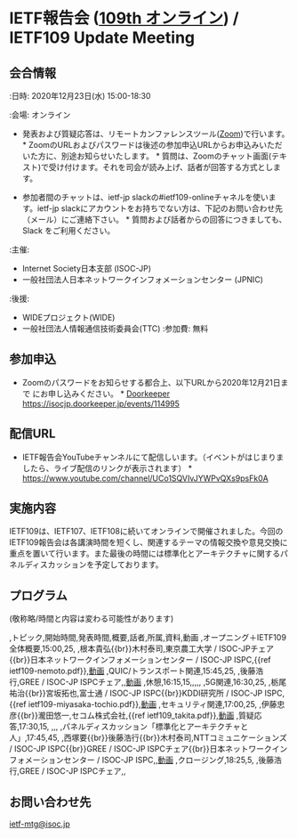 # IETF報告会 ([109th オンライン](https://www.ietf.org/how/meetings/109/)) / IETF109 Update Meeting

## 会合情報
:日時: 2020年12月23日(水) 15:00-18:30


:会場: オンライン
*  発表および質疑応答は、リモートカンファレンスツール([Zoom](https://zoom.us))で行います。
       *  ZoomのURLおよびパスワードは後述の参加申込URLからお申込みいただいた方に、別途お知らせいたします。
       *  質問は、Zoomのチャット画面(テキスト)で受け付けます。それを司会が読み上げ、話者が回答する方式とします。

*  参加者間のチャットは、ietf-jp slackの#ietf109-onlineチャネルを使います。ietf-jp slackにアカウントをお持ちでない方は、下記のお問い合わせ先（メール）にご連絡下さい。
       *  質問および話者からの回答につきましても、Slack をご利用ください。


:主催:
*  Internet Society日本支部 (ISOC-JP)
*  一般社団法人日本ネットワークインフォメーションセンター (JPNIC) 

:後援:
*  WIDEプロジェクト(WIDE)
*  一般社団法人情報通信技術委員会(TTC)
:参加費: 無料


## 参加申込
*  Zoomのパスワードをお知らせする都合上、以下URLから2020年12月21日まで
にお申し込みください。
       *  [Doorkeeper <https://isocjp.doorkeeper.jp/events/114995>](https://isocjp.doorkeeper.jp/events/114995)

## 配信URL
*  IETF報告会YouTubeチャンネルにて配信しいます。（イベントがはじまりましたら、ライブ配信のリンクが表示されます）
       *  https://www.youtube.com/channel/UCo1SQVIvJYWPvQXs9psFk0A

## 実施内容

IETF109は、IETF107、IETF108に続いてオンラインで開催されました。今回のIETF109報告会は各講演時間を短くし、関連するテーマの情報交換や意見交換に重点を置いて行います。また最後の時間には標準化とアーキテクチャに関するパネルディスカッションを予定しております。


## プログラム
(敬称略/時間と内容は変わる可能性があります)

,トピック,開始時間,発表時間,概要,話者,所属,資料,動画
,オープニング＋IETF109全体概要,15:00,25, ,根本貴弘{{br}}木村泰司,東京農工大学 / ISOC-JPチェア{{br}}日本ネットワークインフォメーションセンター / ISOC-JP ISPC,{{ref ietf109-nemoto.pdf}},[動画](https://www.youtube.com/watch?v=ujN97kjEYxc&t=10s)
,QUIC/トランスポート関連,15:45,25, ,後藤浩行,GREE / ISOC-JP ISPCチェア,,[動画](https://www.youtube.com/watch?v=ujN97kjEYxc&t=2710s)
,休憩,16:15,15,,,,,
,5G関連,16:30,25, ,栃尾祐治{{br}}宮坂拓也,富士通 / ISOC-JP ISPC{{br}}KDDI研究所 / ISOC-JP ISPC,{{ref ietf109-miyasaka-tochio.pdf}},[動画](https://www.youtube.com/watch?v=ujN97kjEYxc&t=5475s)
,セキュリティ関連,17:00,25, ,伊藤忠彦{{br}}瀧田悠一,セコム株式会社,{{ref ietf109_takita.pdf}},[動画](https://www.youtube.com/watch?v=ujN97kjEYxc&t=7320s)
,質疑応答,17:30,15, ,,,
,パネルディスカッション「標準化とアーキテクチャと人」,17:45,45, ,西塚要{{br}}後藤浩行{{br}}木村泰司,NTTコミュニケーションズ / ISOC-JP ISPC{{br}}GREE / ISOC-JP ISPCチェア{{br}}日本ネットワークインフォメーションセンター / ISOC-JP ISPC,,[動画](https://www.youtube.com/watch?v=ujN97kjEYxc&t=9950s)
,クロージング,18:25,5, ,後藤浩行,GREE / ISOC-JP ISPCチェア,,

## お問い合わせ先
ietf-mtg@isoc.jp